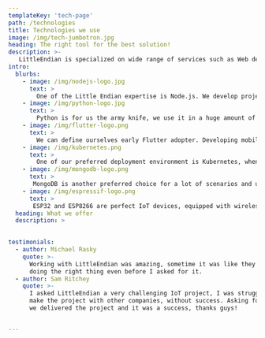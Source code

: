 ```yaml
---
templateKey: 'tech-page'
path: /technologies
title: Technologies we use
image: /img/tech-jumbotron.jpg
heading: The right tool for the best solution!
description: >-
   LittleEndian is specialized on wide range of services such as Web development, Automation testing, Database design and management, Front-end development, support of delivered software and many others. We are very flexible on the technologies used be, of curse, there is a stack of technologies that get our preferences, here a list of those.
intro:
  blurbs:
    - image: /img/nodejs-logo.jpg
      text: >
        One of the Little Endian expertise is Node.js. We develop project with Node.js for a wide range of applications, from IoT in embedded devices to large scale applications deployed in cloud and hybrid clouds. For large scale applications we typically create microservices architectures, both for containers enviroment than for bare metal deployments. We offer our expertice both for creating solutions from scratch and for refactoring existing applications.
    - image: /img/python-logo.jpg
      text: >
        Python is for us the army knife, we use it in a huge amount of applications.  One typical use case is for web backends (with Django or Flask as framework), but also in IoT applications in devices and data processing pipelines. We use Python also for educational purposes, creating courses for kids and for adults who will to learn to code.
    - image: /img/flutter-logo.png
      text: >
        We can define ourselves early Flutter adopter. Developing mobile apps is historically a pain if you need to manage many platforms (mainly iOS and Android). There are many hybrid frameworks out of there but, after year of tries, we foud Flutter as the one that get closer to the "one code base, multiple targets" promise. For customers whom needs a mobile app with short time to market Flutter is a great choice and we offer a very good skills with it.
    - image: /img/kubernetes.png
      text: >
        One of our preferred deployment environment is Kubernetes, when the requirements fit in a microservice architecture, containers based, Kubernetes is the orchestrator we choose. We are able to offer design and implementation of Kubernetes architecture or help our clients to migrate old applications to it. We offer also monitoring and full cluster management as service when required.
    - image: /img/mongodb-logo.png
      text: >
       MongoDB is another preferred choice for a lot of scenarios and use cases. It perfectly fits in modern architecture, where data isn't bound with a static structure but instead needs high dynamism. It's highly supported by the tools we use and very scalable, we help customer both in adopting it from scratch than migrating old RDBMS based projects.
    - image: /img/espressif-logo.png
      text: >
       ESP32 and ESP8266 are perfect IoT devices, equipped with wireless connectivity, GPIO and connectivity, small and cheap. There is a huge amount of companies that are adopting those devices for many use cases. LittleEndian is the best partened for companies willing to create product based on those devices, given our experience on developing firmware for them we are able to implement a solution from scracth, perfectly integrated with the client needs.
  heading: What we offer
  description: >
    

testimonials:
  - author: Michael Rasky
    quote: >-
      Working with LittleEndian was amazing, sometime it was like they were able to read my mind, 
      doing the right thing even before I asked for it.
  - author: Sam Ritchey
    quote: >-
      I asked LittleEndian a very challenging IoT project, I was struggeling since some months, trying hard to 
      make the project with other companies, without success. Asking for it to LittleEndian has been a game changer, 
      we delivered the project and it was a success, thanks guys!


---
```

